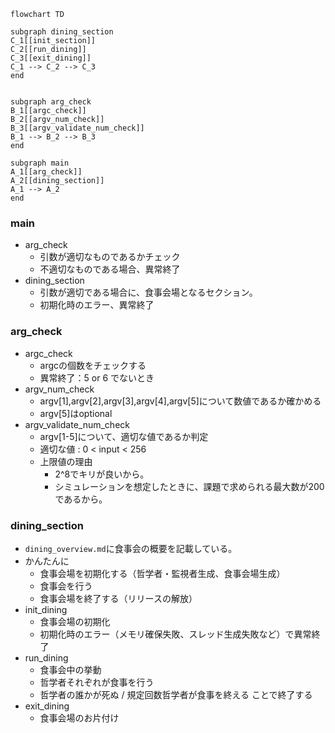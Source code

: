 ```mermaid
flowchart TD

subgraph dining_section
C_1[[init_section]]
C_2[[run_dining]]
C_3[[exit_dining]]
C_1 --> C_2 --> C_3
end


subgraph arg_check
B_1[[argc_check]]
B_2[[argv_num_check]]
B_3[[argv_validate_num_check]]
B_1 --> B_2 --> B_3
end

subgraph main
A_1[[arg_check]]
A_2[[dining_section]]
A_1 --> A_2
end

```
### main
- arg_check
	- 引数が適切なものであるかチェック
	- 不適切なものである場合、異常終了
- dining_section
	- 引数が適切である場合に、食事会場となるセクション。
	- 初期化時のエラー、異常終了

### arg_check
- argc_check
	- argcの個数をチェックする
	- 異常終了：5 or 6 でないとき
- argv_num_check
	- argv[1],argv[2],argv[3],argv[4],argv[5]について数値であるか確かめる
	- argv[5]はoptional
- argv_validate_num_check
	- argv[1-5]について、適切な値であるか判定
	- 適切な値 : 0 < input < 256
	- 上限値の理由
		- 2^8でキリが良いから。
		- シミュレーションを想定したときに、課題で求められる最大数が200であるから。

### dining_section
- `dining_overview.md`に食事会の概要を記載している。
- かんたんに
	- 食事会場を初期化する（哲学者・監視者生成、食事会場生成）
	- 食事会を行う
	- 食事会場を終了する（リリースの解放）
- init_dining
	- 食事会場の初期化
	- 初期化時のエラー（メモリ確保失敗、スレッド生成失敗など）で異常終了
- run_dining
	- 食事会中の挙動
	- 哲学者それぞれが食事を行う
	- 哲学者の誰かが死ぬ / 規定回数哲学者が食事を終える ことで終了する
- exit_dining
	- 食事会場のお片付け